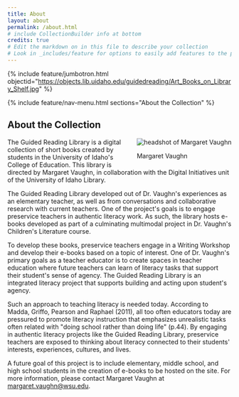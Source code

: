 ```yaml
---
title: About
layout: about
permalink: /about.html
# include CollectionBuilder info at bottom
credits: true
# Edit the markdown on in this file to describe your collection
# Look in _includes/feature for options to easily add features to the page
---
```


{% include feature/jumbotron.html objectid="https://objects.lib.uidaho.edu/guidedreading/Art_Books_on_Library_Shelf.jpg" %} 

{% include feature/nav-menu.html sections="About the Collection" %}

## About the Collection

<div class="card m-3"  style="float:right">
<div class="card text-center">
<img src="https://objects.lib.uidaho.edu/guidedreading/thumbnail_MargaretVaughn.jpg" alt="headshot of Margaret Vaughn">
<p class="card-header">Margaret Vaughn</p>
</div>
</div>

The Guided Reading Library is a digital collection of short books created by students in the University of Idaho's College of Education. This library is directed by Margaret Vaughn, in collaboration with the Digital Initiatives unit of the University of Idaho Library.

The Guided Reading Library developed out of Dr. Vaughn's experiences as an elementary teacher, as well as from conversations and collaborative research with current teachers. One of the project's goals is to engage preservice teachers in authentic literacy work. As such, the library hosts e-books developed as part of a culminating multimodal project in Dr. Vaughn's Children's Literature course.

To develop these books, preservice teachers engage in a Writing Workshop and develop their e-books based on a topic of interest. One of Dr. Vaughn's primary goals as a teacher educator is to create spaces in teacher education where future teachers can learn of literacy tasks that support their student's sense of agency. The Guided Reading Library is an integrated literacy project that supports building and acting upon student's agency.

Such an approach to teaching literacy is needed today. According to Madda, Griffo, Pearson and Raphael (2011), all too often educators today are pressured to promote literacy instruction that emphasizes unrealistic tasks often related with "doing school rather than doing life" (p.44). By engaging in authentic literacy projects like the Guided Reading Library, preservice teachers are exposed to thinking about literacy connected to their students' interests, experiences, cultures, and lives.

A future goal of this project is to include elementary, middle school, and high school students in the creation of e-books to be hosted on the site. For more information, please contact Margaret Vaughn at <a href="margaret.vaughn@wsu.edu">margaret.vaughn@wsu.edu</a>.
